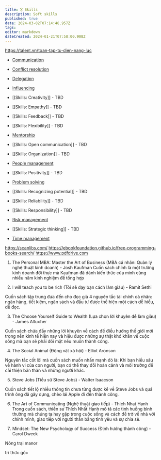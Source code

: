 ```yaml
---
title: 🎖️ Skills
description: Soft skills
published: true
date: 2024-03-02T07:14:48.957Z
tags: 
editor: markdown
dateCreated: 2024-01-21T07:58:00.908Z
---
```



https://talent.vn/toan-tap-tu-dien-nang-luc

- [Communication](/skills/communication)
- [Conflict resolution](/skills/conflict-resolution)
- [Delegation](/skills/delegation)
- [Influencing](/skills/influencing)

- [[Skills: Creativity]] - TBD
- [[Skills: Empathy]] - TBD
- [[Skills: Feedback]] - TBD
- [[Skills: Flexibility]] - TBD

- [Mentorship](/skills/mentorship)

- [[Skills: Open communication]] - TBD
- [[Skills: Organization]] - TBD

- [People management](/skills/people-management)

- [[Skills: Positivity]] - TBD

- [Problem solving](/skills/problem-solving)

- [[Skills: Recognizing potential]] - TBD
- [[Skills: Reliability]] - TBD
- [[Skills: Responsibility]] - TBD

- [Risk management](/skills/risk-management)

- [[Skills: Strategic thinking]] - TBD

- [Time management](/skills/time-management)


https://scanlibs.com/ 
https://ebookfoundation.github.io/free-programming-books-search/
https://www.pdfdrive.com 

1. The Personal MBA: Master the Art of Business (MBA cá nhân: Quản lý nghệ thuật kinh doanh) - Josh Kaufman
Cuốn sách chính là một trường kinh doanh đời thực mà Kaufman đã dành kiến thức của mình cùng nhiều năm kinh nghiệm để tổng hợp

2. I will teach you to be rich (Tôi sẽ dạy bạn cách làm giàu) - Ramit Sethi

Cuốn sách tập trung đưa đến cho đọc giả 4 nguyên tắc tài chính cá nhân: ngân hàng, tiết kiệm, ngân sách và đầu tư được thể hiện một cách dễ hiểu, dễ đọc.

3. The Choose Yourself Guide to Wealth (Lựa chọn lời khuyên để làm giàu) - James Altucher

Cuốn sách chứa đầy những lời khuyên về cách để điều hướng thế giới mới trong nền kinh tế hiện nay và hiểu được những sự thật khó khăn về cuộc sống mà bạn sẽ phải đối mặt nếu muốn thành công.

4. The Social Animal (Động vật xã hội) - Elliot Aronson

Nguyên tắc cốt lõi mà cuốn sách muốn nhấn mạnh đó là: Khi bạn hiểu sâu về hành vi của con người, bạn có thể thay đổi hoàn cảnh và môi trường để cải thiện bản thân và những người khác.

5. Steve Jobs (Tiểu sử Steve Jobs) - Walter Isaacson

Cuốn sách tiết lộ nhiều thông tin chưa từng được kể về Steve Jobs và quá trình ông đã gây dựng, chèo lái Apple đi đến thành công.

6. The Art of Communicating (Nghệ thuật giao tiếp) - Thich Nhat Hanh
Trong cuốn sách, thiền sư Thích Nhất Hạnh mô tả các tình huống bình thường mà chúng ta hay gặp trong cuộc sống và cách để trở về nhà với chính mình, giao tiếp với người thân bằng tình yêu và sự chia sẻ.

7. Mindset: The New Psychology of Success (Định hướng thành công) - Carol Dweck

Nông trại manor

tri thức gốc

